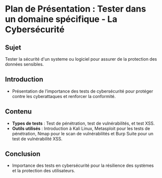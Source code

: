 # Plan de Présentation : Tester dans un domaine spécifique - La Cybersécurité

## Sujet
Tester la sécurité d'un systeme ou logiciel pour assurer de la protection des données sensibles.

## Introduction
- Présentation de l’importance des tests de cybersécurité pour protéger contre les cyberattaques et renforcer la conformité.

## Contenu
- **Types de tests** : Test de pénétration, test de vulnérabilités, et test XSS.
- **Outils utilisés** : Introduction à Kali Linux, Metasploit pour les tests de pénétration, Nmap pour le scan de vulnérabilités et Burp Suite pour un test de vulnérabilité XSS.

## Conclusion
- Importance des tests en cybersécurité pour la résilience des systèmes et la protection des utilisateurs.
